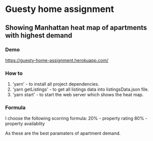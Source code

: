 # Guesty home assignment
## Showing Manhattan heat map of apartments with highest demand

### Demo
https://guesty-home-assignment.herokuapp.com/

### How to
1. 'yarn' - to install all project dependencies.
2. 'yarn getListings' - to get all listings data into listingsData.json file.
3. 'yarn start' - to start the web server which shows the heat map.

### Formula
I choose the following scorring formula:
20% - property rating
80% - property availablity

As these are the best paramaters of apartment demand.
